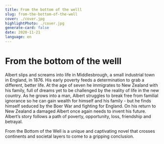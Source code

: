 ```yaml
---
title: From the bottom of the welll
slug: from-the-bottom-of-the-well
cover: ./cover.jpg
highlightPhoto: ./cover.jpg
generate-card: false
date: 2020-11-21
language: en
---
```


# From the bottom of the welll
Albert slips and screams into life in Middlesbrough, a small industrial town in England, in 1876. His
early poverty feeds a determination to grab a different, better life. At the age of seven he
immigrates to New Zealand with his family, full of dreams yet to be challenged by the reality of life in
the new country. As he grows into a man, Albert struggles to break free from familial ignorance so
he can gain wealth for himself and his family - but he finds himself seduced by the Boer War and
fighting for England. On his return to New Zealand a damaged Albert once again needs to invent his
future.
Albert’s story follows a path of poverty, opportunity, loss, friendship and betrayal.


From the Bottom of the Well is a unique and captivating novel that crosses continents and societal
layers to come to a gripping conclusion.


